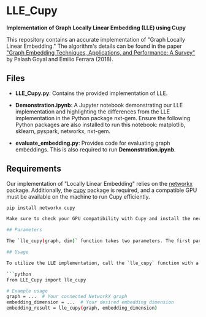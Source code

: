 # LLE_Cupy

**Implementation of Graph Locally Linear Embedding (LLE) using Cupy**

This repository contains an accurate implementation of "Graph Locally Linear Embedding." The algorithm's details can be found in the paper ["Graph Embedding Techniques, Applications, and Performance: A Survey"](link-to-paper) by Palash Goyal and Emilio Ferrara (2018).

## Files

- **LLE_Cupy.py**: Contains the provided implementation of LLE.
  
- **Demonstration.ipynb**: A Jupyter notebook demonstrating our LLE implementation and highlighting the differences from the LLE implementation in the Python package nxt-gem. Ensure the following Python packages are also installed to run this notebook: matplotlib, sklearn, pyspark, networkx, nxt-gem.

- **evaluate_embedding.py**: Provides code for evaluating graph embeddings. This is also required to run **Demonstration.ipynb**.

## Requirements

Our implementation of "Locally Linear Embedding" relies on the [networkx](https://networkx.github.io/) package. Additionally, the [cupy](https://cupy.dev/) package is required, and a compatible GPU must be available on the machine to run Cupy efficiently.

```bash
pip install networkx cupy

Make sure to check your GPU compatibility with Cupy and install the necessary GPU drivers if needed.

## Parameters

The `lle_cupy(graph, dim)` function takes two parameters. The first parameter is a NetworkX graph, and the second parameter is the user-defined embedding dimension. It is important to note that the graph must be connected for the LLE algorithm to be applied successfully.

## Usage

To utilize the LLE implementation, call the `lle_cupy` function with a connected NetworkX graph and the desired embedding dimension.

```python
from LLE_Cupy import lle_cupy

# Example usage
graph = ...  # Your connected NetworkX graph
embedding_dimension = ...  # Your desired embedding dimension
embedding_result = lle_cupy(graph, embedding_dimension)


